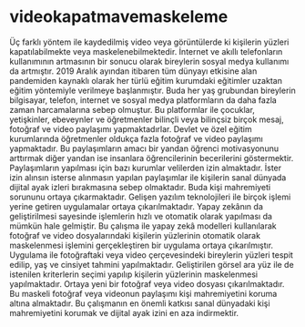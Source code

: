 # videokapatmavemaskeleme
Üç farklı yöntem ile kaydedilmiş video veya görüntülerde ki kişilerin yüzleri kapatılabilmekte veya maskelenebilmektedir.
İnternet ve akıllı telefonların kullanımının artmasının bir sonucu olarak bireylerin sosyal medya kullanımı da artmıştır. 
2019 Aralık ayından itibaren tüm dünyayı etkisine alan pandemiden kaynaklı olarak her türlü eğitim kurumdaki eğitimler uzaktan eğitim yöntemiyle verilmeye başlanmıştır. Buda her yaş grubundan bireylerin bilgisayar, telefon, internet ve sosyal medya platformların da daha fazla zaman harcamalarına sebep olmuştur. Bu platformlar ile çocuklar, yetişkinler, ebeveynler ve öğretmenler bilinçli veya bilinçsiz birçok mesaj, fotoğraf ve video paylaşımı yapmaktadırlar. Devlet ve özel eğitim kurumlarında öğretmenler oldukça fazla fotoğraf ve video paylaşımı yapmaktadır. Bu paylaşımların amacı bir yandan öğrenci motivasyonunu arttırmak diğer yandan ise insanlara öğrencilerinin becerilerini göstermektir. Paylaşımların yapılması için bazı kurumlar velilerden izin almaktadır. İster izin alınsın isterse alınmasın yapılan paylaşımlar ile kişilerin sanal dünyada dijital ayak izleri bırakmasına sebep olmaktadır. Buda kişi mahremiyeti sorununu ortaya çıkarmaktadır. Gelişen yazılım teknolojileri ile birçok işlemi yerine getiren uygulamalar ortaya çıkarılmaktadır. Yapay zekânın da geliştirilmesi sayesinde işlemlerin hızlı ve otomatik olarak yapılması da mümkün hale gelmiştir. Bu çalışma ile yapay zekâ modelleri kullanılarak fotoğraf ve video dosyalarındaki kişilerin yüzlerinin otomatik olarak maskelenmesi işlemini gerçekleştiren bir uygulama ortaya çıkarılmıştır. Uygulama ile fotoğraftaki veya video çerçevesindeki bireylerin yüzleri tespit edilip, yaş ve cinsiyet tahmini yapılmaktadır. Geliştirilen görsel ara yüz ile de istenilen kriterlerin seçimi yapılıp kişilerin yüzlerinin maskelenmesi yapılmaktadır. Ortaya yeni bir fotoğraf veya video dosyası çıkarılmaktadır. Bu maskeli fotoğraf veya videonun paylaşımı kişi mahremiyetini koruma altına almaktadır. Bu çalışmanın en önemli katkısı sanal dünyadaki kişi mahremiyetini korumak ve dijital ayak izini en aza indirmektir.
